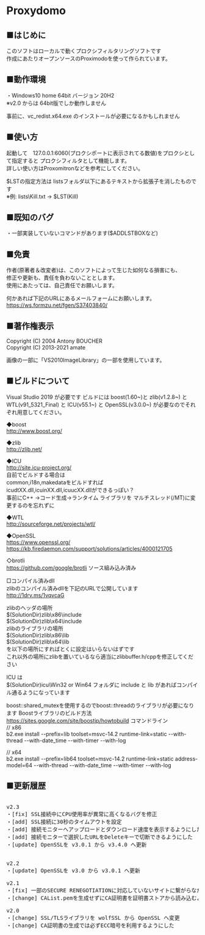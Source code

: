 # Proxydomo　　　　　　　　　　　　
 
## ■はじめに
このソフトはローカルで動くプロクシフィルタリングソフトです  
作成にあたりオープンソースのProximodoを使って作られています。  

## ■動作環境
・Windows10 home 64bit バージョン 20H2  
※v2.0 からは 64bit版でしか動作しません

事前に、vc_redist.x64.exe のインストールが必要になるかもしれません

## ■使い方
起動して　127.0.0.1:6060(プロクシポートに表示されてる数値)をプロクシとして指定すると
プロクシフィルタとして機能します。  
詳しい使い方はProxomitronなどを参考にしてください。  

$LSTの指定方法は listsフォルダ以下にあるテキストから拡張子を消したものです  
※例: lists\Kill.txt -> $LST(Kill)

## ■既知のバグ
・一部実装していないコマンドがあります($ADDLSTBOXなど)

## ■免責
作者(原著者＆改変者)は、このソフトによって生じた如何なる損害にも、  
修正や更新も、責任を負わないこととします。  
使用にあたっては、自己責任でお願いします。  
 
何かあれば下記のURLにあるメールフォームにお願いします。  
https://ws.formzu.net/fgen/S37403840/
 
## ■著作権表示
Copyright (C) 2004 Antony BOUCHER  
Copyright (C) 2013-2021 amate
 
画像の一部に「VS2010ImageLibrary」の一部を使用しています。
 
## ■ビルドについて
Visual Studio 2019 が必要です
ビルドには boost(1.60~)と zlib(v1.2.8~) と WTL(v91_5321_Final) と ICU(v55.1~) と OpenSSL(v3.0.0~) が必要なのでそれぞれ用意してください。

◆boost  
http://www.boost.org/

◆zlib  
http://zlib.net/

◆ICU  
http://site.icu-project.org/  
自前でビルドする場合は  
common,i18n,makedataをビルドすれば  
icudtXX.dll,icuinXX.dll,icuucXX.dllができるっぽい？  
事前にC++ ->コード生成->ランタイム ライブラリを マルチスレッド(/MT)に変更するのを忘れずに

◆WTL  
http://sourceforge.net/projects/wtl/

◆OpenSSL  
https://www.openssl.org/  
https://kb.firedaemon.com/support/solutions/articles/4000121705

◇brotli  
https://github.com/google/brotli
ソース組み込み済み

□コンパイル済みdll  
zlibのコンパイル済みdllを下記のURLで公開しています  
http://1drv.ms/1vqvcaG


zlibのヘッダの場所  
\$(SolutionDir)zlib\x86\include  
\$(SolutionDir)zlib\x64\include  
zlibのライブラリの場所  
\$(SolutionDir)zlib\x86\lib  
\$(SolutionDir)zlib\x64\lib  
を以下の場所にすればとくに設定はいらないはずです  
これ以外の場所にzlibを置いているなら適当にzlibbuffer.h/cppを修正してください  

ICU は  
$(SolutionDir)icu\Win32 or Win64 フォルダに include と lib があればコンパイル通るようになっています

boost::shared_mutexを使用するのでboost::threadのライブラリが必要になります
 Boostライブラリのビルド方法  
 https://sites.google.com/site/boostjp/howtobuild
コマンドライン  
// x86  
b2.exe install --prefix=lib toolset=msvc-14.2 runtime-link=static --with-thread --with-date_time --with-timer --with-log  

// x64  
b2.exe install  --prefix=lib64 toolset=msvc-14.2 runtime-link=static address-model=64 --with-thread --with-date_time --with-timer --with-log

## ■更新履歴

<pre>

v2.3
・[fix] SSL接続中にCPU使用率が異常に高くなるバグを修正
・[add] SSL接続に30秒のタイムアウトを設定
・[add] 接続モニターへアップロードとダウンロード速度を表示するようにした
・[add] 接続モニターで選択したURLをDeleteキーで切断できるようにした
・[update] OpenSSLを v3.0.1 から v3.4.0 へ更新


v2.2
・[update] OpenSSLを v3.0 から v3.0.1 へ更新

v2.1
・[fix] 一部のSECURE RENEGOTIATIONに対応していないサイトに繋がらなかったのを修正
・[change] CAList.pemを生成せずにCA証明書を証明書ストアから読み込むように変更

v2.0
・[change] SSL/TLSライブラリを wolfSSL から OpenSSL へ変更
・[change] CA証明書の生成では必ずECC暗号を利用するようにした

</pre>


